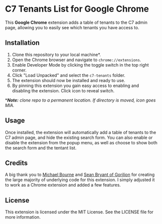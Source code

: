 # C7 Tenants List for Google Chrome

This **Google Chrome** extension adds a table of tenants to the C7 admin page, allowing you to easily see which tenants you have access to.

## Installation

1. Clone this repository to your local machine*.
2. Open the Chrome browser and navigate to `chrome://extensions`.
3. Enable Developer Mode by clicking the toggle switch in the top right corner.
4. Click "Load Unpacked" and select the `c7-tenants` folder.
5. The extension should now be installed and ready to use.
6. By pinning this extension you gain easy access to enabling and disabling the extension. Click icon to reveal switch.

****Note:*** *clone repo to a permanent location. If directory is moved, icon goes MIA.*

## Usage

Once installed, the extension will automatically add a table of tenants to the C7 admin page, and hide the existing search form. You can also enable or disable the extension from the popup menu, as well as choose to show both the search form and the tentant list.

## Credits
A big thank you to [Michael Bourne](https://github.com/michaelbourne) and [Sean Bryant of Gorilion](https://www.gorilion.com/) for creating the large majority of underlying code for this extension. I simply adjusted it to work as a Chrome extension and added a few features.

## License

This extension is licensed under the MIT License. See the LICENSE file for more information.
